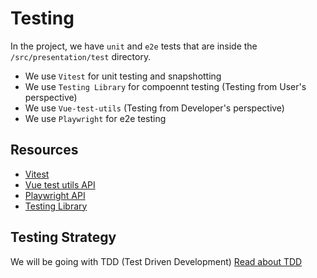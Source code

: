 # Testing

In the project, we have `unit` and `e2e` tests that are inside the `/src/presentation/test` directory.

- We use `Vitest` for unit testing and snapshotting
- We use `Testing Library` for compoennt testing (Testing from User's perspective)
- We use `Vue-test-utils` (Testing from Developer's perspective)
- We use `Playwright` for e2e testing

## Resources

- [Vitest](https://vitest.dev/api/)
- [Vue test utils API](https://test-utils.vuejs.org/api/)
- [Playwright API](https://playwright.dev/docs/api/class-playwright)
- [Testing Library](https://testing-library.com/)

## Testing Strategy

We will be going with TDD (Test Driven Development) [Read about TDD](https://en.wikipedia.org/wiki/Test-driven_development)
